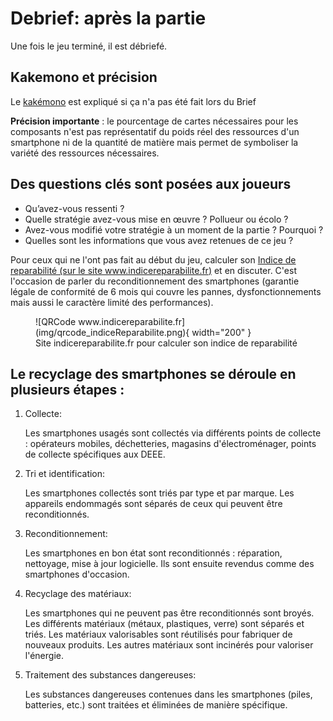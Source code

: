 # Debrief: après la partie
Une fois le jeu terminé, il est débriefé.

## Kakemono et précision
Le [kakémono](../pdf/docCommuns/Kakemono_PhoneImpact.pdf) est expliqué si ça n'a pas été fait lors du Brief

**Précision importante** : le pourcentage de cartes nécessaires pour les composants n'est pas représentatif du poids réel des ressources d'un smartphone ni de la quantité de matière mais permet de symboliser la variété des ressources nécessaires.

## Des questions clés sont posées aux joueurs

- Qu’avez-vous ressenti ?
- Quelle stratégie avez-vous mise en œuvre ? Pollueur ou écolo ?
- Avez-vous modifié votre stratégie à un moment de la partie ? Pourquoi ?
- Quelles sont les informations que vous avez retenues de ce jeu ?

Pour ceux qui ne l'ont pas fait au début du jeu, calculer son [Indice de reparabilité (sur le site www.indicereparabilite.fr)](https://www.indicereparabilite.fr/) et en discuter.
C'est l'occasion de parler du reconditionnement des smartphones (garantie légale de conformité de 6 mois qui couvre les pannes, dysfonctionnements mais aussi le caractère limité des performances).


<figure markdown>
  ![QRCode www.indicereparabilite.fr](img/qrcode_indiceReparabilite.png){ width="200" }
  <figcaption>Site indicereparabilite.fr pour calculer son indice de reparabilité</figcaption>
</figure>

## Le recyclage des smartphones se déroule en plusieurs étapes :
1. Collecte:

   Les smartphones usagés sont collectés via différents points de collecte : opérateurs mobiles, déchetteries, magasins d'électroménager, points de collecte spécifiques aux DEEE.

2. Tri et identification:

   Les smartphones collectés sont triés par type et par marque.
   Les appareils endommagés sont séparés de ceux qui peuvent être reconditionnés.

3. Reconditionnement:

   Les smartphones en bon état sont reconditionnés : réparation, nettoyage, mise à jour logicielle.
   Ils sont ensuite revendus comme des smartphones d'occasion.

4. Recyclage des matériaux:

   Les smartphones qui ne peuvent pas être reconditionnés sont broyés.
   Les différents matériaux (métaux, plastiques, verre) sont séparés et triés.
   Les matériaux valorisables sont réutilisés pour fabriquer de nouveaux produits.
   Les autres matériaux sont incinérés pour valoriser l'énergie.

5. Traitement des substances dangereuses:

   Les substances dangereuses contenues dans les smartphones (piles, batteries, etc.) sont traitées et éliminées de manière spécifique.